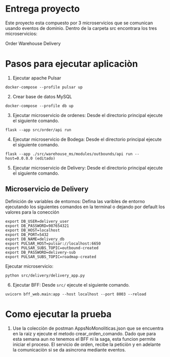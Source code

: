 # Entrega proyecto

Este proyecto esta compuesto por 3 microservicios que se comunican usando eventos de dominio. Dentro de la carpeta src encontrara los tres microservicios: 

Order
Warehouse
Delivery 

# Pasos para ejecutar aplicaciòn
1. Ejecutar apache Pulsar
```
docker-compose --profile pulsar up
```
2. Crear base de datos MySQL
```
docker-compose --profile db up
```
3. Ejecutar microservicio de ordenes: Desde el directorio principal ejecute el siguiente comando.

```
flask --app src/order/api run
```
4. Ejecutar microservicio de Bodega: Desde el directorio principal ejecute el siguiente comando.

```
flask --app ./src/warehouse_ms/modules/outbounds/api run --host=0.0.0.0 (editado) 
```

5. Ejecutar microservicio de Delivery: Desde el directorio principal ejecute el siguiente comando.

## Microservicio de Delivery 
Definición de variables de entornos: Defina las varibles de entorno ejecutando los siguientes comandos en la terminal o dejando por default los valores para la conección

```
export DB_USER=delivery_user
export DB_PASSWORD=987654321
export DB_HOST=localhost
export DB_PORT=5432
export DB_NAME=delivery_db
export PULSAR_HOST=pulsar://localhost:6650
export PULSAR_SUBS_TOPIC=outbound-created
export DB_PASSWORD=delivery-sub
export PULSAR_SUBS_TOPIC=roadmap-created
```
Ejecutar microservicio:
```
python src/delivery/delivery_app.py
```

6. Ejecutar BFF: Desde `src/` ejecute el siguiente comando.
```
uvicorn bff_web.main:app --host localhost --port 8003 --reload
```
# Como ejecutar la prueba

1. Use la colecciòn de postman AppsNoMonoliticas.json que se encuentra en la raiz y ejecute el metodo crear_orden_comando. Dado que para esta semana aun no tenemos el BFF ni la saga, esta funcion permite iniciar el proceso. El servicio de orden, recibe la peticiòn y en adelante la comunicaciòn si se da asincrona mediante eventos.